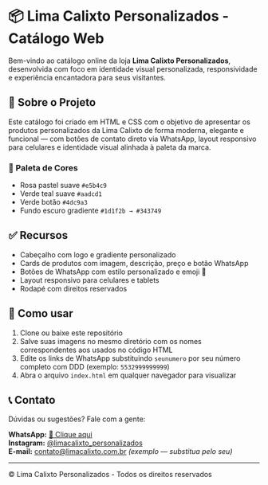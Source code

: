 # 📦 Lima Calixto Personalizados - Catálogo Web

Bem-vindo ao catálogo online da loja **Lima Calixto Personalizados**, desenvolvida com foco em identidade visual personalizada, responsividade e experiência encantadora para seus visitantes.

## 🌟 Sobre o Projeto

Este catálogo foi criado em HTML e CSS com o objetivo de apresentar os produtos personalizados da Lima Calixto de forma moderna, elegante e funcional — com botões de contato direto via WhatsApp, layout responsivo para celulares e identidade visual alinhada à paleta da marca.

### 🎨 Paleta de Cores

- Rosa pastel suave `#e5b4c9`
- Verde teal suave `#aadcd1`
- Verde botão `#4dc9a3`
- Fundo escuro gradiente `#1d1f2b → #343749`

## ✅ Recursos

- Cabeçalho com logo e gradiente personalizado
- Cards de produtos com imagem, descrição, preço e botão WhatsApp
- Botões de WhatsApp com estilo personalizado e emoji 📲
- Layout responsivo para celulares e tablets
- Rodapé com direitos reservados

## 🔧 Como usar

1. Clone ou baixe este repositório
2. Salve suas imagens no mesmo diretório com os nomes correspondentes aos usados no código HTML
3. Edite os links de WhatsApp substituindo `seunumero` por seu número completo com DDD (exemplo: `5532999999999`)
4. Abra o arquivo `index.html` em qualquer navegador para visualizar

## 📞 Contato

Dúvidas ou sugestões? Fale com a gente:

**WhatsApp:** [📲 Clique aqui](https://wa.me/SEUNUMERO)  
**Instagram:** [@limacalixto_personalizados](https://instagram.com/limacalixto_personalizados)  
**E-mail:** contato@limacalixto.com.br *(exemplo — substitua pelo seu)*

---

© Lima Calixto Personalizados - Todos os direitos reservados